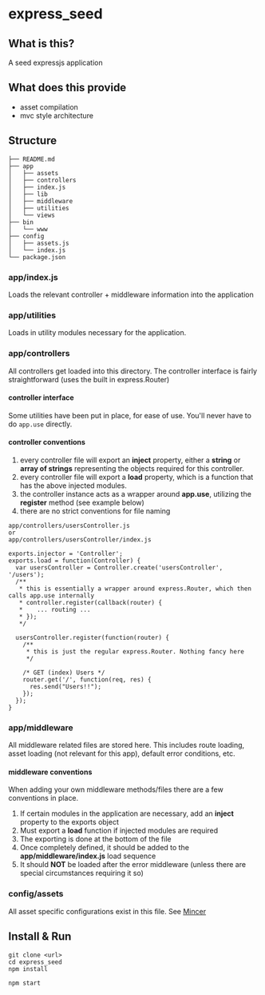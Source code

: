 # express\_seed

## What is this?
A seed expressjs application

## What does this provide
* asset compilation
* mvc style architecture

## Structure

```
├── README.md
├── app
│   ├── assets
│   ├── controllers
│   ├── index.js
│   ├── lib
│   ├── middleware
│   ├── utilities
│   └── views
├── bin
│   └── www
├── config
│   ├── assets.js
│   └── index.js
└── package.json
```


### app/index.js
Loads the relevant controller + middleware information into the application

### app/utilities
Loads in utility modules necessary for the application.

### app/controllers
All controllers get loaded into this directory. The controller interface is fairly straightforward (uses the built in express.Router)


#### controller interface
Some utilities have been put in place, for ease of use. You'll never have to do ``app.use`` directly.

#### controller conventions
1. every controller file will export an **inject** property, either a **string** or **array of strings** representing the objects required for this controller.
1. every controller file will export a **load** property, which is a function that has the above injected modules.
1. the controller instance acts as a wrapper around **app.use**, utilizing the **register** method (see example below)
1. there are no strict conventions for file naming

```
app/controllers/usersController.js
or
app/controllers/usersController/index.js

exports.injector = 'Controller';
exports.load = function(Controller) {
  var usersController = Controller.create('usersController', '/users');
  /**
   * this is essentially a wrapper around express.Router, which then calls app.use internally
   * controller.register(callback(router) {
   *    ... routing ...
   * });
   */

  usersController.register(function(router) {
    /**
     * this is just the regular express.Router. Nothing fancy here
     */

    /* GET (index) Users */
    router.get('/', function(req, res) {
      res.send("Users!!");
    });
  });
}
```


### app/middleware
All middleware related files are stored here. This includes route loading, asset loading (not relevant for this app), default error conditions, etc.

#### middleware conventions
When adding your own middleware methods/files there are a few conventions in place.

1. If certain modules in the application are necessary, add an **inject** property to the exports object
1. Must export a **load** function if injected modules are required
1. The exporting is done at the bottom of the file
1. Once completely defined, it should be added to the **app/middleware/index.js** load sequence
1. It should **NOT** be loaded after the error middleware (unless there are special circumstances requiring it so)

### config/assets
All asset specific configurations exist in this file. See [Mincer](https://github.com/nodeca/mincer)

## Install & Run

```
git clone <url>
cd express_seed
npm install

npm start
```
